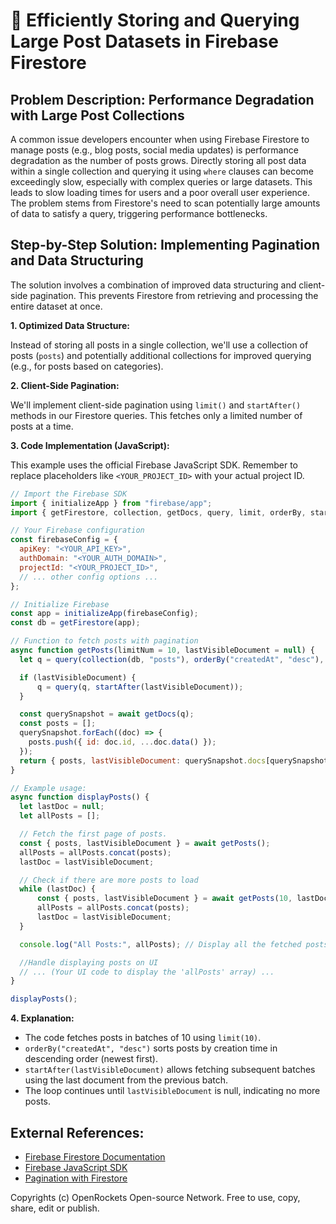 # 🐞 Efficiently Storing and Querying Large Post Datasets in Firebase Firestore


## Problem Description:  Performance Degradation with Large Post Collections

A common issue developers encounter when using Firebase Firestore to manage posts (e.g., blog posts, social media updates) is performance degradation as the number of posts grows.  Directly storing all post data within a single collection and querying it using `where` clauses can become exceedingly slow, especially with complex queries or large datasets.  This leads to slow loading times for users and a poor overall user experience.  The problem stems from Firestore's need to scan potentially large amounts of data to satisfy a query, triggering performance bottlenecks.


## Step-by-Step Solution: Implementing Pagination and Data Structuring

The solution involves a combination of improved data structuring and client-side pagination.  This prevents Firestore from retrieving and processing the entire dataset at once.

**1. Optimized Data Structure:**

Instead of storing all posts in a single collection, we'll use a collection of posts (`posts`) and potentially additional collections for improved querying (e.g., for posts based on categories).


**2. Client-Side Pagination:**

We'll implement client-side pagination using `limit()` and `startAfter()` methods in our Firestore queries. This fetches only a limited number of posts at a time.

**3. Code Implementation (JavaScript):**

This example uses the official Firebase JavaScript SDK.  Remember to replace placeholders like `<YOUR_PROJECT_ID>` with your actual project ID.

```javascript
// Import the Firebase SDK
import { initializeApp } from "firebase/app";
import { getFirestore, collection, getDocs, query, limit, orderBy, startAfter, where } from "firebase/firestore";

// Your Firebase configuration
const firebaseConfig = {
  apiKey: "<YOUR_API_KEY>",
  authDomain: "<YOUR_AUTH_DOMAIN>",
  projectId: "<YOUR_PROJECT_ID>",
  // ... other config options ...
};

// Initialize Firebase
const app = initializeApp(firebaseConfig);
const db = getFirestore(app);

// Function to fetch posts with pagination
async function getPosts(limitNum = 10, lastVisibleDocument = null) {
  let q = query(collection(db, "posts"), orderBy("createdAt", "desc"), limit(limitNum));

  if (lastVisibleDocument) {
      q = query(q, startAfter(lastVisibleDocument));
  }

  const querySnapshot = await getDocs(q);
  const posts = [];
  querySnapshot.forEach((doc) => {
    posts.push({ id: doc.id, ...doc.data() });
  });
  return { posts, lastVisibleDocument: querySnapshot.docs[querySnapshot.docs.length - 1] };
}

// Example usage:
async function displayPosts() {
  let lastDoc = null;
  let allPosts = [];

  // Fetch the first page of posts.
  const { posts, lastVisibleDocument } = await getPosts();
  allPosts = allPosts.concat(posts);
  lastDoc = lastVisibleDocument;

  // Check if there are more posts to load
  while (lastDoc) {
      const { posts, lastVisibleDocument } = await getPosts(10, lastDoc);
      allPosts = allPosts.concat(posts);
      lastDoc = lastVisibleDocument;
  }

  console.log("All Posts:", allPosts); // Display all the fetched posts.

  //Handle displaying posts on UI
  // ... (Your UI code to display the 'allPosts' array) ...
}

displayPosts();
```


**4. Explanation:**

* The code fetches posts in batches of 10 using `limit(10)`.
* `orderBy("createdAt", "desc")` sorts posts by creation time in descending order (newest first).
* `startAfter(lastVisibleDocument)` allows fetching subsequent batches using the last document from the previous batch.
* The loop continues until `lastVisibleDocument` is null, indicating no more posts.


## External References:

* [Firebase Firestore Documentation](https://firebase.google.com/docs/firestore)
* [Firebase JavaScript SDK](https://firebase.google.com/docs/web/setup)
* [Pagination with Firestore](https://firebase.google.com/docs/firestore/query-data/query-cursors#paginate_results)


Copyrights (c) OpenRockets Open-source Network. Free to use, copy, share, edit or publish.

